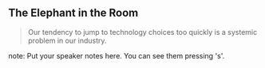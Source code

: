 ##  The Elephant in the Room

> Our tendency to jump to technology choices too quickly is
a systemic problem in our industry.

note:
    Put your speaker notes here.
    You can see them pressing 's'.
